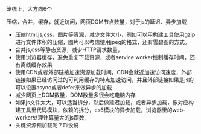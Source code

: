 
笼统上，大方向6个

压缩，合并，缓存，就近访问，网页DOM节点数量，对于js的延迟、异步加载

+ 压缩html,js,css，图片等资源，减少文件大小，例如可以用构建工具使用gzip进行文件体积的压缩，图片可以考虑使用jpeg的格式，还有雪碧图的方式。
+ 合并js,css等静态资源，减少HTTP请求数量，
+ 使用浏览器缓存，避免重复下载资源，或者service worker控制缓存时间，还有离线缓存效果
+ 使用CDN或者外部链接加速资源加载时间，CDN会就近加速访问速度，外部链接如果已经访问过的可利用缓存的特点加速访问，并且外部链接如果是js的可以设置async或者defer来做异步的加载
+ 减少网页上DOM数量，DOM数量多很会吃电脑内存
+ 如果js文件太大，可以适当拆分，然后做延迟加载，或者异步加载，像对应构建工具里代码模块，依赖的拆分，es6模块的异步加载，浏览器里的web-worker处理计算量大的js函数,
+ 关键资源预加载呢？咋没说


